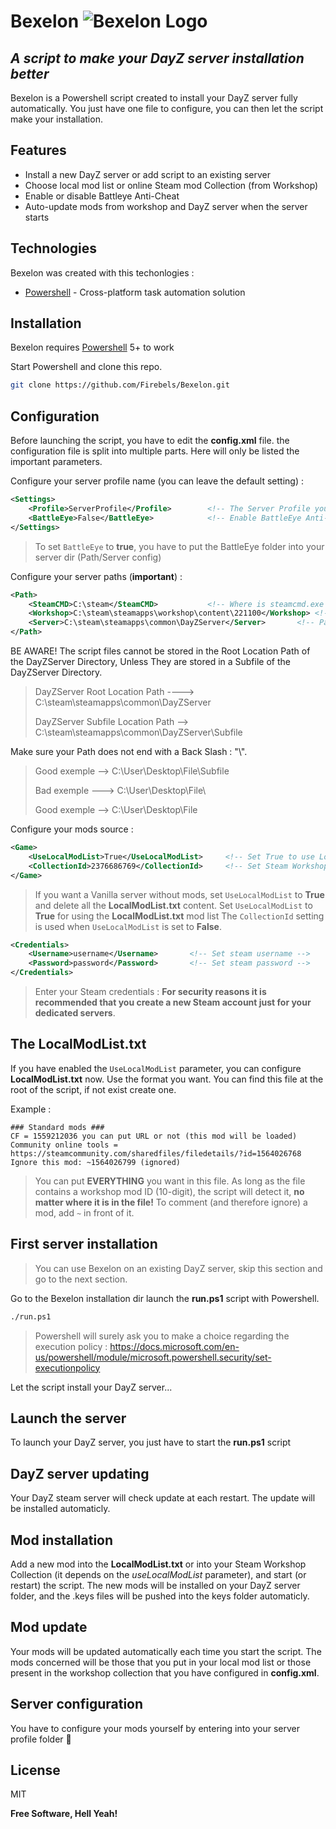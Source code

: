 # Bexelon ![Bexelon Logo](https://i.ibb.co/GWhXyMK/Bexelon-50-no-bg.png)
## _A script to make your DayZ server installation better_

Bexelon is a Powershell script created to install your DayZ server fully automatically. You just have one file to configure, you can then let the script make your installation.

## Features

- Install a new DayZ server or add script to an existing server
- Choose local mod list or online Steam mod Collection (from Workshop)
- Enable or disable Battleye Anti-Cheat
- Auto-update mods from workshop and DayZ server when the server starts

## Technologies

Bexelon was created with this techonlogies :

- [Powershell](https://docs.microsoft.com/en-us/powershell/scripting/overview?view=powershell-7.1) - Cross-platform task automation solution

## Installation

Bexelon requires [Powershell](https://docs.microsoft.com/en-us/powershell/scripting/overview?view=powershell-7.1) 5+ to work

Start Powershell and clone this repo.

```sh
git clone https://github.com/Firebels/Bexelon.git
```

## Configuration

Before launching the script, you have to edit the **config.xml** file. the configuration file is split into multiple parts.
Here will only be listed the important parameters.

Configure your server profile name (you can leave the default setting) :
```xml
<Settings>
	<Profile>ServerProfile</Profile>		<!-- The Server Profile you want to use (ex: ServerName) -->
	<BattleEye>False</BattleEye>			<!-- Enable BattleEye Anti-Cheat [True/False]? -->
</Settings>
```
> To set `BattleEye` to **true**, you have to put the BattleEye folder into your server dir (Path/Server config)

Configure your server paths (**important**) :

```xml
<Path>
	<SteamCMD>C:\steam</SteamCMD>	        <!-- Where is steamcmd.exe ? -->
	<Workshop>C:\steam\steamapps\workshop\content\221100</Workshop> <!-- Path to Workshop downloads (ex: C:\...\workshop\content\221100) -->
	<Server>C:\steam\steamapps\common\DayZServer</Server>		<!-- Path to Game Server (ex: C:\servers\DayzServer) -->
</Path>
```


BE AWARE! The script files cannot be stored in the Root Location Path of the DayZServer Directory, Unless They are stored in a Subfile of the DayZServer Directory.

>	DayZServer Root Location Path ----> C:\steam\steamapps\common\DayZServer
>
>	DayZServer Subfile Location Path --> C:\steam\steamapps\common\DayZServer\Subfile


Make sure your Path does not end with a Back Slash : "\\". 
>	Good exemple --> C:\User\Desktop\File\Subfile
>
>	Bad exemple ---> C:\User\Desktop\File\
>     
>	Good exemple --> C:\User\Desktop\File


Configure your mods source :

```xml
<Game>
	<UseLocalModList>True</UseLocalModList>		<!-- Set True to use LocalModList.txt -->
	<CollectionId>2376686769</CollectionId>		<!-- Set Steam Workshop Collection ID (If API List) -->
</Game>
```
> If you want a Vanilla server without mods, set `UseLocalModList` to **True** and delete all the **LocalModList.txt** content.
> Set `UseLocalModList` to **True** for using the **LocalModList.txt** mod list
> The  `CollectionId` setting is used when `UseLocalModList` is set to **False**.

```xml
<Credentials> 
	<Username>username</Username>		<!-- Set steam username -->
	<Password>password</Password>		<!-- Set steam password -->
</Credentials>
```
> Enter your Steam credentials : **For security reasons it is recommended that you create a new Steam account just for your dedicated servers**.

## The LocalModList.txt
If you have enabled the `UseLocalModList` parameter, you can configure **LocalModList.txt** now. Use the format you want. You can find this file at the root of the script, if not exist create one.

Example :
```
### Standard mods ###
CF = 1559212036 you can put URL or not (this mod will be loaded)
Community online tools = https://steamcommunity.com/sharedfiles/filedetails/?id=1564026768
Ignore this mod: ~1564026799 (ignored)
```

> You can put **EVERYTHING** you want in this file. As long as the file contains a workshop mod ID (10-digit), the script will detect it, **no matter where it is in the file!**
To comment (and therefore ignore) a mod, add `~` in front of it.

## First server installation

> You can use Bexelon on an existing DayZ server, skip this section and go to the next section.

Go to the Bexelon installation dir launch the **run.ps1** script with Powershell.

```sh
./run.ps1
```

> Powershell will surely ask you to make a choice regarding the execution policy :
> https://docs.microsoft.com/en-us/powershell/module/microsoft.powershell.security/set-executionpolicy

Let the script install your DayZ server...

## Launch the server

To launch your DayZ server, you just have to start the **run.ps1** script

## DayZ server updating

Your DayZ steam server will check update at each restart. The update will be installed automaticly.

## Mod installation

Add a new mod into the **LocalModList.txt** or into your Steam Workshop Collection (it depends on the _useLocalModList_ parameter), and start (or restart) the script. The new mods will be installed on your DayZ server folder, and the .keys files will be pushed into the keys folder automaticly.

## Mod update

Your mods will be updated automatically each time you start the script. 
The mods concerned will be those that you put in your local mod list or those present in the workshop collection that you have configured in **config.xml**.

## Server configuration

You have to configure your mods yourself by entering into your server profile folder 🙂

## License

MIT 

**Free Software, Hell Yeah!**

